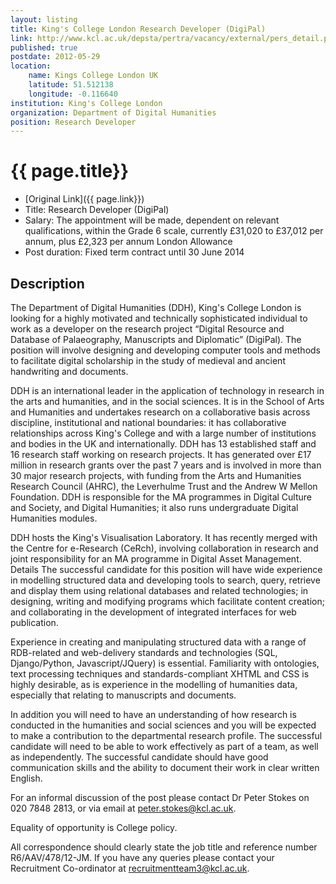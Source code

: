 ```yaml
---
layout: listing
title: King's College London Research Developer (DigiPal)
link: http://www.kcl.ac.uk/depsta/pertra/vacancy/external/pers_detail.php?jobindex=11761
published: true
postdate: 2012-05-29
location:
	name: Kings College London UK
	latitude: 51.512138
	longitude: -0.116640
institution: King's College London
organization: Department of Digital Humanities
position: Research Developer
---
```


# {{ page.title}}

* [Original Link]({{ page.link}})
* Title: Research Developer (DigiPal)
* Salary: The appointment will be made, dependent on relevant qualifications, within the Grade 6 scale, currently £31,020 to £37,012 per annum, plus £2,323 per annum London Allowance
* Post duration: Fixed term contract until 30 June 2014

## Description
The Department of Digital Humanities (DDH), King's College London is looking for a highly motivated and technically sophisticated individual to work as a developer on the research project “Digital Resource and Database of Palaeography, Manuscripts and Diplomatic” (DigiPal). The position will involve designing and developing computer tools and methods to facilitate digital scholarship in the study of medieval and ancient handwriting and documents. 

DDH is an international leader in the application of technology in research in the arts and humanities, and in the social sciences. It is in the School of Arts and Humanities and undertakes research on a collaborative basis across discipline, institutional and national boundaries: it has collaborative relationships across King's College and with a large number of institutions and bodies in the UK and internationally. DDH has 13 established staff and 16 research staff working on research projects. It has generated over £17 million in research grants over the past 7 years and is involved in more than 30 major research projects, with funding from the Arts and Humanities Research Council (AHRC), the Leverhulme Trust and the Andrew W Mellon Foundation. DDH is responsible for the MA programmes in Digital Culture and Society, and Digital Humanities; it also runs undergraduate Digital Humanities modules.

DDH hosts the King's Visualisation Laboratory. It has recently merged with the Centre for e-Research (CeRch), involving collaboration in research and joint responsibility for an MA programme in Digital Asset Management.
Details	 The successful candidate for this position will have wide experience in modelling structured data and developing tools to search, query, retrieve and display them using relational databases and related technologies; in designing, writing and modifying programs which facilitate content creation; and collaborating in the development of integrated interfaces for web publication.

Experience in creating and manipulating structured data with a range of RDB-related and web-delivery standards and technologies (SQL, Django/Python, Javascript/JQuery) is essential. Familiarity with ontologies, text processing techniques and standards-compliant XHTML and CSS is highly desirable, as is experience in the modelling of humanities data, especially that relating to manuscripts and documents.

In addition you will need to have an understanding of how research is conducted in the humanities and social sciences and you will be expected to make a contribution to the departmental research profile. The successful candidate will need to be able to work effectively as part of a team, as well as independently. The successful candidate should have good communication skills and the ability to document their work in clear written English.

For an informal discussion of the post please contact Dr Peter Stokes on 020 7848 2813, or via email at peter.stokes@kcl.ac.uk. 

Equality of opportunity is College policy.

All correspondence should clearly state the job title and reference number R6/AAV/478/12-JM. If you have any queries please contact your Recruitment Co-ordinator at recruitmentteam3@kcl.ac.uk.